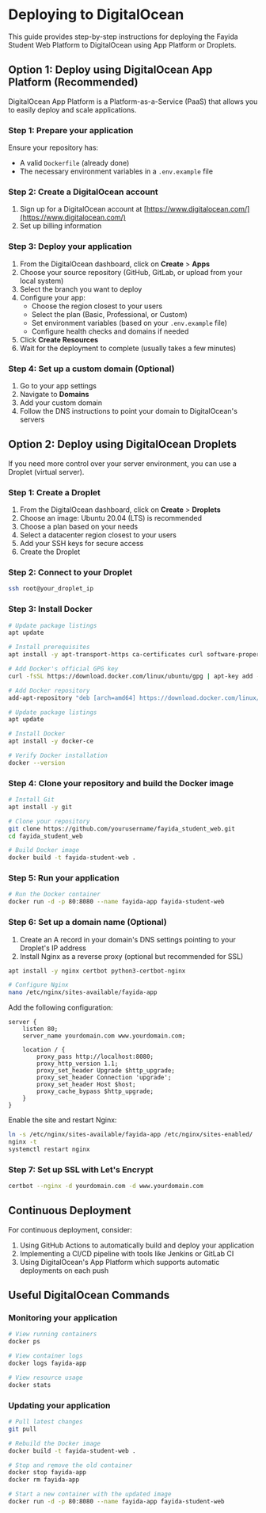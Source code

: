 # Deploying to DigitalOcean

This guide provides step-by-step instructions for deploying the Fayida Student Web Platform to DigitalOcean using App Platform or Droplets.

## Option 1: Deploy using DigitalOcean App Platform (Recommended)

DigitalOcean App Platform is a Platform-as-a-Service (PaaS) that allows you to easily deploy and scale applications.

### Step 1: Prepare your application

Ensure your repository has:
- A valid `Dockerfile` (already done)
- The necessary environment variables in a `.env.example` file

### Step 2: Create a DigitalOcean account

1. Sign up for a DigitalOcean account at [https://www.digitalocean.com/](https://www.digitalocean.com/)
2. Set up billing information

### Step 3: Deploy your application

1. From the DigitalOcean dashboard, click on **Create** > **Apps**
2. Choose your source repository (GitHub, GitLab, or upload from your local system)
3. Select the branch you want to deploy
4. Configure your app:
   - Choose the region closest to your users
   - Select the plan (Basic, Professional, or Custom)
   - Set environment variables (based on your `.env.example` file)
   - Configure health checks and domains if needed
5. Click **Create Resources**
6. Wait for the deployment to complete (usually takes a few minutes)

### Step 4: Set up a custom domain (Optional)

1. Go to your app settings
2. Navigate to **Domains**
3. Add your custom domain
4. Follow the DNS instructions to point your domain to DigitalOcean's servers

## Option 2: Deploy using DigitalOcean Droplets

If you need more control over your server environment, you can use a Droplet (virtual server).

### Step 1: Create a Droplet

1. From the DigitalOcean dashboard, click on **Create** > **Droplets**
2. Choose an image: Ubuntu 20.04 (LTS) is recommended
3. Choose a plan based on your needs
4. Select a datacenter region closest to your users
5. Add your SSH keys for secure access
6. Create the Droplet

### Step 2: Connect to your Droplet

```bash
ssh root@your_droplet_ip
```

### Step 3: Install Docker

```bash
# Update package listings
apt update

# Install prerequisites
apt install -y apt-transport-https ca-certificates curl software-properties-common

# Add Docker's official GPG key
curl -fsSL https://download.docker.com/linux/ubuntu/gpg | apt-key add -

# Add Docker repository
add-apt-repository "deb [arch=amd64] https://download.docker.com/linux/ubuntu $(lsb_release -cs) stable"

# Update package listings
apt update

# Install Docker
apt install -y docker-ce

# Verify Docker installation
docker --version
```

### Step 4: Clone your repository and build the Docker image

```bash
# Install Git
apt install -y git

# Clone your repository
git clone https://github.com/yourusername/fayida_student_web.git
cd fayida_student_web

# Build Docker image
docker build -t fayida-student-web .
```

### Step 5: Run your application

```bash
# Run the Docker container
docker run -d -p 80:8080 --name fayida-app fayida-student-web
```

### Step 6: Set up a domain name (Optional)

1. Create an A record in your domain's DNS settings pointing to your Droplet's IP address
2. Install Nginx as a reverse proxy (optional but recommended for SSL)

```bash
apt install -y nginx certbot python3-certbot-nginx

# Configure Nginx
nano /etc/nginx/sites-available/fayida-app
```

Add the following configuration:

```
server {
    listen 80;
    server_name yourdomain.com www.yourdomain.com;

    location / {
        proxy_pass http://localhost:8080;
        proxy_http_version 1.1;
        proxy_set_header Upgrade $http_upgrade;
        proxy_set_header Connection 'upgrade';
        proxy_set_header Host $host;
        proxy_cache_bypass $http_upgrade;
    }
}
```

Enable the site and restart Nginx:

```bash
ln -s /etc/nginx/sites-available/fayida-app /etc/nginx/sites-enabled/
nginx -t
systemctl restart nginx
```

### Step 7: Set up SSL with Let's Encrypt

```bash
certbot --nginx -d yourdomain.com -d www.yourdomain.com
```

## Continuous Deployment

For continuous deployment, consider:

1. Using GitHub Actions to automatically build and deploy your application
2. Implementing a CI/CD pipeline with tools like Jenkins or GitLab CI
3. Using DigitalOcean's App Platform which supports automatic deployments on each push

## Useful DigitalOcean Commands

### Monitoring your application

```bash
# View running containers
docker ps

# View container logs
docker logs fayida-app

# View resource usage
docker stats
```

### Updating your application

```bash
# Pull latest changes
git pull

# Rebuild the Docker image
docker build -t fayida-student-web .

# Stop and remove the old container
docker stop fayida-app
docker rm fayida-app

# Start a new container with the updated image
docker run -d -p 80:8080 --name fayida-app fayida-student-web
``` 